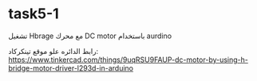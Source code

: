 # task5-1
تشغيل Hbrage مع محرك DC motor باستخدام aurdino

رابط الدائره علو موقع تينكركاد:  https://www.tinkercad.com/things/9uqRSU9FAUP-dc-motor-by-using-h-bridge-motor-driver-l293d-in-arduino
